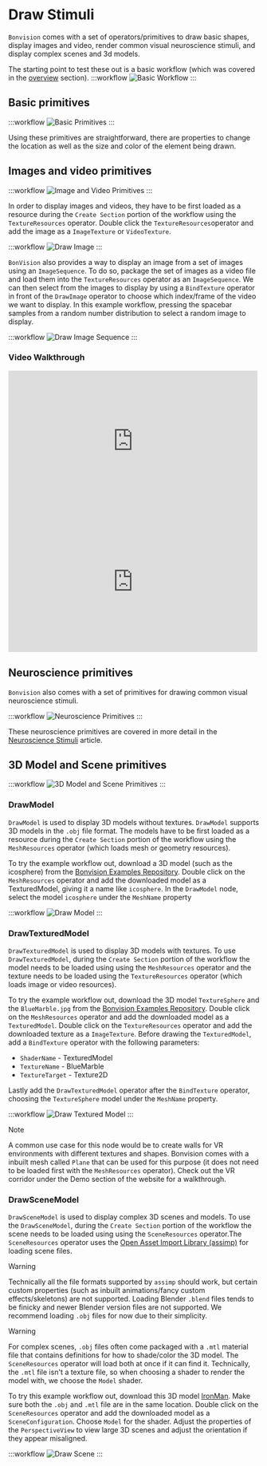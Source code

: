 # Draw Stimuli

`Bonvision` comes with a set of operators/primitives to draw basic shapes, display images and video, render common visual neuroscience stimuli, and display complex scenes and 3d models.

The starting point to test these out is a basic workflow (which was covered in the [overview](basic-workflow.md) section). 
:::workflow
![Basic Workflow](../workflows/overview-draw-circle.bonsai)
:::

## Basic primitives

:::workflow
![Basic Primitives](../workflows/draw-stimuli-basic-primitives.bonsai)
:::

Using these primitives are straightforward, there are properties to change the location as well as the size and color of the element being drawn.


## Images and video primitives
:::workflow
![Image and Video Primitives](../workflows/draw-stimuli-image-video-primitives.bonsai)
:::

In order to display images and videos, they have to be first loaded as a resource during the `Create Section` portion of the workflow using the `TextureResources` operator. Double click the `TextureResources`operator and add the image as a `ImageTexture` or `VideoTexture`.

:::workflow
![Draw Image](../workflows/draw-stimuli-draw-image.bonsai)
:::

`BonVision` also provides a way to display an image from a set of images using an `ImageSequence`. To do so, package the set of images as a video file and load them into the `TextureResources` operator as an `ImageSequence`.
We can then select from the images to display by using a `BindTexture` operator in front of the `DrawImage` operator to choose which index/frame of the video we want to display.
In this example workflow, pressing the spacebar samples from a random number distribution to select a random image to display.

:::workflow
![Draw Image Sequence](../workflows/draw-stimuli-draw-image-sequence.bonsai)
:::


### Video Walkthrough
<div style="max-width: 500px;">
<iframe width=100% height="282" src="https://www.youtube.com/embed/I3JuU_-PJuE" title="BonVision quick tips: How to display an image" frameborder="0" allow="accelerometer; autoplay; clipboard-write; encrypted-media; gyroscope; picture-in-picture; web-share" referrerpolicy="strict-origin-when-cross-origin" allowfullscreen></iframe>
</div>

<div style="max-width: 500px">
<iframe width=100% height="282" src="https://www.youtube.com/embed/gYlgBgvSrmg" title="BonVision quick tips: Playing a movie" frameborder="0" allow="accelerometer; autoplay; clipboard-write; encrypted-media; gyroscope; picture-in-picture; web-share" referrerpolicy="strict-origin-when-cross-origin" allowfullscreen></iframe>
</div>


## Neuroscience primitives
`Bonvision` also comes with a set of primitives for drawing common visual neuroscience stimuli.

:::workflow
![Neuroscience Primitives](../workflows/draw-stimuli-neuroscience-primitives.bonsai)
:::

These neuroscience primitives are covered in more detail in the [Neuroscience Stimuli](stimuli-neuroscience.md) article.


## 3D Model and Scene primitives

:::workflow
![3D Model and Scene Primitives](../workflows/draw-stimuli-scene-model-primitives.bonsai)
:::

### DrawModel

`DrawModel` is used to display 3D models without textures. `DrawModel` supports 3D models in the `.obj` file format.
The models have to be first loaded as a resource during the `Create Section` portion of the workflow using the `MeshResources` operator (which loads mesh or geometry resources).

To try the example workflow out, download a 3D model (such as the icosphere) from the [Bonvision Examples Repository](https://github.com/bonvision/examples/tree/master/Primitives).
Double click on the `MeshResources` operator and add the downloaded model as a TexturedModel, giving it a name like `icosphere`.
In the `DrawModel` node, select the model `icosphere` under the `MeshName` property

:::workflow
![Draw Model](../workflows/draw-stimuli-model.bonsai)
:::

### DrawTexturedModel

`DrawTexturedModel` is used to display 3D models with textures.  To use `DrawTexturedModel`, during the `Create Section` portion of the workflow the model needs to be loaded using using the  `MeshResources` operator and the texture needs to be loaded using the `TextureResources` operator (which loads image or video resources).

To try the example workflow out, download the 3D model `TextureSphere` and the `BlueMarble.jpg` from the [Bonvision Examples Repository](https://github.com/bonvision/examples/tree/master/Primitives).
Double click on the `MeshResources` operator and add the downloaded model as a `TexturedModel`. Double click on the `TextureResources` operator and add the downloaded texture as a `ImageTexture`. 
Before drawing the  `TexturedModel`, add a `BindTexture` operator with the following parameters:

- `ShaderName` - TexturedModel
- `TextureName` - BlueMarble
- `TextureTarget` - Texture2D

Lastly add the `DrawTexturedModel` operator after the `BindTexture` operator, choosing the `TextureSphere` model under the `MeshName` property.

:::workflow
![Draw Textured Model](../workflows/draw-stimuli-textured-model.bonsai)
:::

> [!Note]
> A common use case for this node would be to create walls for VR environments with different textures and shapes. Bonvision comes with a inbuilt mesh called `Plane` that can be used for this purpose (it does not need to be loaded first with the `MeshResources` operator). Check out the VR corridor under the Demo section of the website for a walkthrough.

### DrawSceneModel

`DrawSceneModel` is used to display complex 3D scenes and models.  To use the `DrawSceneModel`, during the `Create Section` portion of the workflow the scene needs to be loaded using using the `SceneResources` operator.The `SceneResources` operator uses the [Open Asset Import Library (assimp)](https://github.com/assimp/assimp) for loading scene files. 

> [!Warning]
> Technically all the file formats supported by `assimp` should work, but certain custom properties (such as inbuilt animations/fancy custom effects/skeletons) are not supported. Loading Blender `.blend` files tends to be finicky and newer Blender version files are not supported. We recommend loading `.obj` files for now due to their simplicity.

> [!Warning]
> For complex scenes, `.obj` files often come packaged with a `.mtl` material file that contains definitions for how to shade/color the 3D model. The `SceneResources` operator will load both at once if it can find it. Technically, the `.mtl` file isn't a texture file, so when choosing a shader to render the model with, we choose the `Model` shader.

To try this example workflow out, download this 3D model [IronMan](https://free3d.com/3d-model/ironman-rigged-original-model--98611.html). Make sure both the `.obj` and `.mtl` file are in the same location. Double click on the `SceneResources` operator and add the downloaded model as a `SceneConfiguration`. Choose `Model` for the shader. Adjust the properties of the `PerspectiveView` to view  large 3D scenes and adjust the orientation if they appear misaligned.

:::workflow
![Draw Scene](../workflows/draw-stimuli-scene.bonsai)
:::





